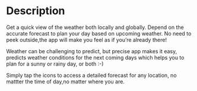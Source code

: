 <h1> Description </h1>

Get a quick view of the weather both locally and globally. 
Depend on the accurate forecast to plan your day based on upcoming weather. 
No need to peek outside,the app will make you feel as if you’re already there!

Weather can be challenging to predict, but precise app makes it easy, predicts weather conditions for the next coming days which helps you to plan for a sunny or rainy day, or both :-)

Simply tap the icons to access a detailed forecast for any location, 
no mattter the time of day,no matter where you are.
